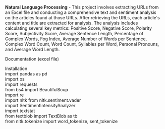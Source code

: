 **Natural Language Processing** - 
This project involves extracting URLs from an Excel file and conducting a comprehensive text and sentiment analysis on the articles found at those URLs. After retrieving the URLs, each article's content and title are extracted for analysis. The analysis includes calculating several key metrics: Positive Score, Negative Score, Polarity Score, Subjectivity Score, Average Sentence Length, Percentage of Complex Words, Fog Index, Average Number of Words per Sentence, Complex Word Count, Word Count, Syllables per Word, Personal Pronouns, and Average Word Length.

Documentation
(excel file)

Installation <br>
import pandas as pd <br>
import os <br>
import requests <br>
from bs4 import BeautifulSoup<br>
import re<br>
import nltk from nltk.sentiment.vader<br>
import SentimentIntensityAnalyzer<br>
import textstat<br>
from textblob import TextBlob as tb<br>
from nltk.tokenize import word_tokenize, sent_tokenize

